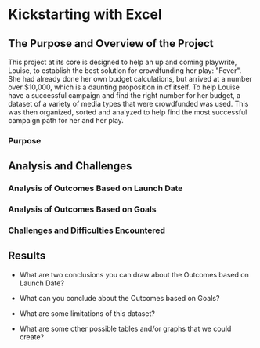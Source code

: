 # Kickstarting with Excel

## The Purpose and Overview of the Project

This project at its core is designed to help an up and coming playwrite, Louise, to establish the best solution for crowdfunding her play: "Fever". She had already done her own budget calculations, but arrived at a number over $10,000, which is a daunting proposition in of itself.
To help Louise have a successful campaign and find the right number for her budget, a dataset of a variety of media types that were crowdfunded was used. This was then organized, sorted and analyzed to help find the most successful campaign path for her and her play.

### Purpose

## Analysis and Challenges

### Analysis of Outcomes Based on Launch Date



### Analysis of Outcomes Based on Goals

### Challenges and Difficulties Encountered

## Results

- What are two conclusions you can draw about the Outcomes based on Launch Date?

- What can you conclude about the Outcomes based on Goals?

- What are some limitations of this dataset?

- What are some other possible tables and/or graphs that we could create?
